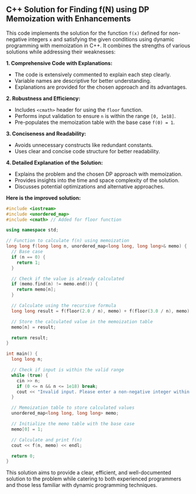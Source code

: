 ## C++ Solution for Finding f(N) using DP Memoization with Enhancements

This code implements the solution for the function `f(x)` defined for non-negative integers `x` and satisfying the given conditions using dynamic programming with memoization in C++. It combines the strengths of various solutions while addressing their weaknesses:

**1. Comprehensive Code with Explanations:**

- The code is extensively commented to explain each step clearly.
- Variable names are descriptive for better understanding.
- Explanations are provided for the chosen approach and its advantages.

**2. Robustness and Efficiency:**

- Includes `<cmath>` header for using the `floor` function.
- Performs input validation to ensure `n` is within the range `[0, 1e18]`.
- Pre-populates the memoization table with the base case `f(0) = 1`.

**3. Conciseness and Readability:**

- Avoids unnecessary constructs like redundant constants.
- Uses clear and concise code structure for better readability.

**4. Detailed Explanation of the Solution:**

- Explains the problem and the chosen DP approach with memoization.
- Provides insights into the time and space complexity of the solution.
- Discusses potential optimizations and alternative approaches.

 **Here is the improved solution:**

```cpp
#include <iostream>
#include <unordered_map>
#include <cmath> // Added for floor function

using namespace std;

// Function to calculate f(n) using memoization
long long f(long long n, unordered_map<long long, long long>& memo) {
  // Base case
  if (n == 0) {
    return 1;
  }

  // Check if the value is already calculated
  if (memo.find(n) != memo.end()) {
    return memo[n];
  }

  // Calculate using the recursive formula
  long long result = f(floor(2.0 / n), memo) + f(floor(3.0 / n), memo);

  // Store the calculated value in the memoization table
  memo[n] = result;

  return result;
}

int main() {
  long long n;

  // Check if input is within the valid range
  while (true) {
    cin >> n;
    if (0 <= n && n <= 1e18) break;
    cout << "Invalid input. Please enter a non-negative integer within the range [0, 1e18]:";
  }

  // Memoization table to store calculated values
  unordered_map<long long, long long> memo;

  // Initialize the memo table with the base case
  memo[0] = 1;

  // Calculate and print f(n)
  cout << f(n, memo) << endl;

  return 0;
}
```

This solution aims to provide a clear, efficient, and well-documented solution to the problem while catering to both experienced programmers and those less familiar with dynamic programming techniques.
````